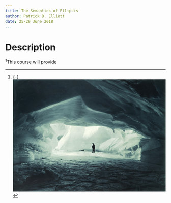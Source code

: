 ```yaml
---
title: The Semantics of Ellipsis
author: Patrick D. Elliott
date: 25-29 June 2018
...
```


# Description

[^mn]: {-} ![](/images/arctic2.jpg)

[^mn]This course will provide
